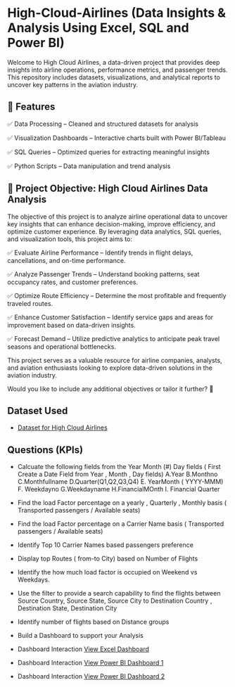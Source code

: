 # High-Cloud-Airlines (Data Insights & Analysis Using Excel, SQL and Power BI)
Welcome to High Cloud Airlines, a data-driven project that provides deep insights into airline operations, performance metrics, and passenger trends. This repository includes datasets, visualizations, and analytical reports to uncover key patterns in the aviation industry.

## 🚀 Features
✅ Data Processing – Cleaned and structured datasets for analysis

✅ Visualization Dashboards – Interactive charts built with Power BI/Tableau

✅ SQL Queries – Optimized queries for extracting meaningful insights

✅ Python Scripts – Data manipulation and trend analysis

## 🎯 Project Objective: High Cloud Airlines Data Analysis
The objective of this project is to analyze airline operational data to uncover key insights that can enhance decision-making, improve efficiency, and optimize customer experience. By leveraging data analytics, SQL queries, and visualization tools, this project aims to:

✅ Evaluate Airline Performance – Identify trends in flight delays, cancellations, and on-time performance.

✅ Analyze Passenger Trends – Understand booking patterns, seat occupancy rates, and customer preferences.

✅ Optimize Route Efficiency – Determine the most profitable and frequently traveled routes.

✅ Enhance Customer Satisfaction – Identify service gaps and areas for improvement based on data-driven insights.

✅ Forecast Demand – Utilize predictive analytics to anticipate peak travel seasons and operational bottlenecks.

This project serves as a valuable resource for airline companies, analysts, and aviation enthusiasts looking to explore data-driven solutions in the aviation industry.

Would you like to include any additional objectives or tailor it further? 🚀

## Dataset Used
- <a href="https://github.com/abhinavm0010/-High-Cloud-Airlines---Data-Insights-Analysis-/blob/main/Questinaires%20high%20%20Clouds%20(1).xlsx">Dataset for High Cloud Airlines </a>

## Questions (KPIs)
- Calcuate the following fields from the Year	Month (#)	Day  fields ( First Create a Date Field from Year , Month , Day fields)
   A.Year
   B.Monthno
   C.Monthfullname
   D.Quarter(Q1,Q2,Q3,Q4)
   E. YearMonth ( YYYY-MMM)
   F. Weekdayno
   G.Weekdayname
   H.FinancialMOnth
   I. Financial Quarter 
- Find the load Factor percentage on a yearly , Quarterly , Monthly basis ( Transported passengers / Available seats)
- Find the load Factor percentage on a Carrier Name basis ( Transported passengers / Available seats)
- Identify Top 10 Carrier Names based passengers preference 
- Display top Routes ( from-to City) based on Number of Flights 
- Identify the how much load factor is occupied on Weekend vs Weekdays.
- Use the filter to provide a search capability to find the flights between Source Country, Source State, Source City to Destination Country , Destination State, Destination City 
- Identify number of flights based on Distance groups
- Build a Dashboard to support your Analysis

- Dashboard Interaction <a href="https://github.com/abhinavm0010/-High-Cloud-Airlines---Data-Insights-Analysis-/blob/main/Screenshot%202025-02-03%20211240.png">View Excel Dashboard</a>
- Dashboard Interaction <a href="https://github.com/abhinavm0010/-High-Cloud-Airlines---Data-Insights-Analysis-/blob/main/Screenshot%202025-02-03%20211714.png">View Power BI Dashboard 1</a>
- Dashboard Interaction <a href="https://github.com/abhinavm0010/-High-Cloud-Airlines---Data-Insights-Analysis-/blob/main/Screenshot%202025-02-03%20211744.png">View Power BI Dashboard 2</a>
